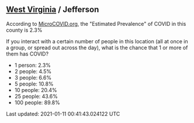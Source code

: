 
## [West Virginia](/united-states/west-virginia) / Jefferson

According to [MicroCOVID.org](http://microcovid.org),
the "Estimated Prevalence" of COVID in this county is 2.3%

If you interact with a certain number of people in this location
(all at once in a group, or spread out across the day), what is the chance that
1 or more of them has COVID?

- 1 person: 2.3%
- 2 people: 4.5%
- 3 people: 6.6%
- 5 people: 10.8%
- 10 people: 20.4%
- 25 people: 43.6%
- 100 people: 89.8%

Last updated: 2021-01-11 00:41:43.024122 UTC

